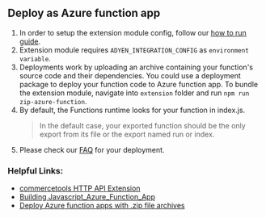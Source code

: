 ## Deploy as Azure function app

1. In order to setup the extension module config, follow our [how to run guide](../../../../extension/docs/HowToRun.md).
2. Extension module requires `ADYEN_INTEGRATION_CONFIG` as `environment variable`.
3. Deployments work by uploading an archive containing your function's source code and their dependencies. 
You could use a deployment package to deploy your function code to Azure function app.
To bundle the extension module, navigate into `extension` folder and run `npm run zip-azure-function`. 
4. By default, the Functions runtime looks for your function in index.js.
    > In the default case, your exported function should be the only export from its file or the export named run or index.
5. Please check our [FAQ](../../../../docs/FAQ.md) for your deployment.

### Helpful Links: 
- [commercetools HTTP API Extension](https://docs.commercetools.com/api/projects/api-extensions#http-destination)
- [Building Javascript_Azure_Function_App](https://docs.microsoft.com/en-us/azure/azure-functions/functions-reference-node)
- [Deploy Azure function apps with .zip file archives](https://docs.microsoft.com/en-us/azure/azure-functions/deployment-zip-push)
